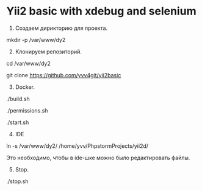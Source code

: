 # Yii2 basic with xdebug and selenium

1. Создаем дирикторию для проекта.

mkdir -p /var/www/dy2


2. Клонируем репозиторий.

cd /var/www/dy2

git clone https://github.com/yvv4git/yii2basic


3. Docker.

./build.sh

./permissions.sh

./start.sh


4. IDE

ln -s /var/www/dy2/ /home/yvv/PhpstormProjects/yii2d/

Это необходимо, чтобы в ide-шке можно было редактировать файлы.

5. Stop.

./stop.sh